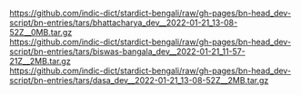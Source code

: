 https://github.com/indic-dict/stardict-bengali/raw/gh-pages/bn-head_dev-script/bn-entries/tars/bhattacharya_dev__2022-01-21_13-08-52Z__0MB.tar.gz  
https://github.com/indic-dict/stardict-bengali/raw/gh-pages/bn-head_dev-script/bn-entries/tars/biswas-bangala_dev__2022-01-21_11-57-21Z__2MB.tar.gz  
https://github.com/indic-dict/stardict-bengali/raw/gh-pages/bn-head_dev-script/bn-entries/tars/dasa_dev__2022-01-21_13-08-52Z__2MB.tar.gz  
